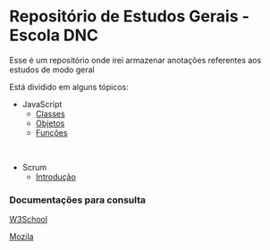 ﻿# Repositório de Estudos Gerais - Escola DNC

Esse é um repositório onde irei armazenar anotações referentes aos estudos de modo geral

Está dividido em alguns tópicos:

- JavaScript
  - [Classes](https://github.com/Mateus402/anotacoes-estudos-gerais/blob/main/JavaScript/Classes/Classes.md)
  - [Objetos](https://github.com/Mateus402/anotacoes-estudos-gerais/blob/main/JavaScript/Objetos/Objetos.md)
  - [Funções](https://github.com/Mateus402/anotacoes-estudos-gerais/blob/main/JavaScript/Fun%C3%A7%C3%B5es/Funcoes.md)
<br>

- Scrum
  - [Introdução](https://github.com/Mateus402/anotacoes-estudos-gerais/blob/main/Scrum/IntroducaoMetodosAgeis.md)


### Documentações para consulta

[W3School](https://www.w3schools.com/)

[Mozila](https://developer.mozilla.org/pt-BR/docs/Web)
